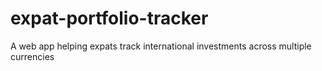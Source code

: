 # expat-portfolio-tracker
A web app helping expats track international investments across multiple currencies
